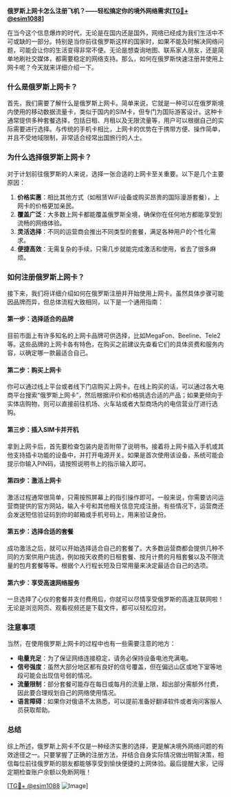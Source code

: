 **俄罗斯上网卡怎么注册飞机？——轻松搞定你的境外网络需求[[TG💪+ @esim1088](https://t.me/s/esim1088)]**

在当今这个信息爆炸的时代，无论是在国内还是国外，网络已经成为我们生活中不可或缺的一部分。特别是当你前往俄罗斯这样的国家时，如果不能及时解决网络问题，可能会让你的生活变得非常不便。无论是想查询地图、联系家人朋友，还是简单地刷社交媒体，都需要稳定的网络支持。那么，如何在俄罗斯快速注册并使用上网卡呢？今天就来详细介绍一下。

### 什么是俄罗斯上网卡？

首先，我们需要了解什么是俄罗斯上网卡。简单来说，它就是一种可以在俄罗斯境内使用的移动数据流量卡，类似于国内的SIM卡，但专门为国际游客设计。这种卡通常提供多种套餐选择，包括日租、月租以及无限流量等，用户可以根据自己的实际需要进行选择。与传统的手机卡相比，上网卡的优势在于携带方便、操作简单，并且不受地域限制，非常适合经常出国旅行的人士。

### 为什么选择俄罗斯上网卡？

对于计划前往俄罗斯的人来说，选择一张合适的上网卡至关重要。以下是几个主要原因：

1. **价格实惠**：相比其他方式（如租赁WiFi设备或购买昂贵的国际漫游套餐），上网卡的价格更加亲民。
2. **覆盖广泛**：大多数上网卡都能覆盖俄罗斯全境，确保你在任何地方都能享受到流畅的网络体验。
3. **灵活选择**：不同的运营商会推出不同类型的套餐，满足各种用户的个性化需求。
4. **便捷高效**：无需复杂的手续，只需几步就能完成激活和使用，省去了很多麻烦。

### 如何注册俄罗斯上网卡？

接下来，我们将详细介绍如何在俄罗斯注册并开始使用上网卡。虽然具体步骤可能因品牌而异，但总体流程大致相同，以下是一个通用指南：

#### 第一步：选择适合的品牌

目前市面上有许多知名的上网卡品牌可供选择，比如MegaFon、Beeline、Tele2等。这些品牌的上网卡各有特色，在购买之前建议先查看它们的具体资费和服务内容，以确定哪一款最适合自己。

#### 第二步：购买上网卡

你可以通过线上平台或者线下门店购买上网卡。在线上购买的话，可以通过各大电商平台搜索“俄罗斯上网卡”，然后根据评价和价格挑选合适的产品；如果更倾向于实体店购物，则可以直接前往机场、火车站或者大型商场内的电信营业厅进行选购。

#### 第三步：插入SIM卡并开机

拿到上网卡后，首先要检查包装内是否附带了说明书。接着将上网卡插入手机或其他支持插卡功能的设备中，并打开电源开关。如果是首次使用该设备，系统可能会提示你输入PIN码，请按照说明书上的指示输入即可。

#### 第四步：激活上网卡

激活过程通常很简单，只需按照屏幕上的指引操作即可。一般来说，你需要访问运营商提供的官方网站，输入卡号和其他相关信息完成注册。有些情况下，运营商还会发送短信验证码到你的邮箱或手机号码上，用来验证身份。

#### 第五步：选择合适的套餐

成功激活之后，就可以开始选择适合自己的套餐了。大多数运营商都会提供几种不同的方案供用户挑选，例如按天收费的日租套餐、按月计费的月租套餐以及不限流量的包月套餐等等。根据个人行程长短及日常用量来决定最适合自己的选项。

#### 第六步：享受高速网络服务

一旦选择了心仪的套餐并支付费用后，你就可以尽情享受俄罗斯的高速互联网啦！无论是浏览网页、观看视频还是下载文件，都可以轻松应对。

### 注意事项

当然，在使用俄罗斯上网卡的过程中也有一些需要注意的地方：

- **电量充足**：为了保证网络连接稳定，请务必保持设备电池充满电。
- **信号强度**：虽然大部分地区都有良好的信号覆盖，但在偏远山区或地下室等地段可能会出现信号弱的情况。
- **流量限制**：部分套餐可能存在每日或每月的流量上限，超出部分需额外付费，因此要合理规划自己的网络使用情况。
- **语言障碍**：如果你对俄语不太熟悉，可以提前准备好翻译软件或者询问客服人员获取帮助。

### 总结

综上所述，俄罗斯上网卡不仅是一种经济实惠的选择，更是解决境外网络问题的有效途径之一。只要掌握了正确的注册方法，并结合自身实际情况做出明智决策，相信每位前往俄罗斯的朋友都能够享受到愉快便捷的上网体验。最后提醒大家，记得定期检查账户余额以免断网哦！

[[TG💪+ @esim1088](https://t.me/s/esim1088) ![Image](https://i.postimg.cc/4NQfJmqS/Snipaste-2025-05-13-00-14-12.png)]
